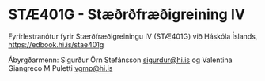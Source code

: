 # STÆ401G - Stæðrðfræðigreining IV

Fyrirlestranótur fyrir Stærðfræðigreiningu IV (STÆ401G) við Háskóla Íslands, https://edbook.hi.is/stae401g

Ábyrgðarmenn: Sigurður Örn Stefánsson <sigurdur@hi.is> og Valentina Giangreco M Puletti <vgmp@hi.is>
